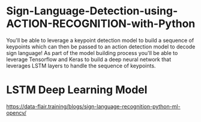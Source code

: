 # Sign-Language-Detection-using-ACTION-RECOGNITION-with-Python
You'll be able to leverage a keypoint detection model to build a sequence of keypoints which can then be passed to an action detection model to decode sign language! As part of the model building process you'll be able to leverage Tensorflow and Keras to build a deep neural network that leverages LSTM layers to handle the sequence of keypoints.

# LSTM Deep Learning Model

https://data-flair.training/blogs/sign-language-recognition-python-ml-opencv/
